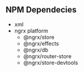 ## NPM Dependecies
- xml
- ngrx platform
  - @ngrx/store
  - @ngrx/effects
  - @ngrx/db
  - @ngrx/router-store
  - @ngrx/store-devtools